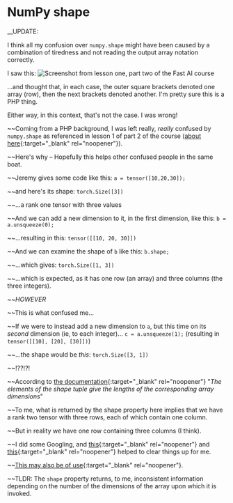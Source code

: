 # NumPy shape

__UPDATE:

I think all my confusion over `numpy.shape` might have been caused by a combination of tiredness and not reading the output array notation correctly.

I saw this:
![Screenshot from lesson one, part two of the Fast AI course](https://joneslloyd.github.io/images/part-2-lesson-1-highlight.png)

...and thought that, in each case, the outer square brackets denoted one array (row), then the next brackets denoted another. I'm pretty sure this is a PHP thing.

Either way, in this context, that's not the case. I was wrong!

~~Coming from a PHP background, I was left really, *really* confused by `numpy.shape` as referenced in lesson 1 of part 2 of the course ([about here](https://youtu.be/4u8FxNEDUeg?t=3433){:target="_blank" rel="noopener"}).

~~Here's why – Hopefully this helps other confused people in the same boat.

~~Jeremy gives some code like this:
`a = tensor([10,20,30]);`

~~and here's its shape:
`torch.Size([3])`

~~...a rank one tensor with three values

~~And we can add a new dimension to it, in the first dimension, like this:
`b = a.unsqueeze(0);`

~~...resulting in this:
`tensor([[10, 20, 30]])`

~~And we can examine the shape of `b` like this:
`b.shape;`

~~...which gives:
`torch.Size([1, 3])`

~~...which is expected, as it has one row (an array) and three columns (the three integers).

~~*HOWEVER*

~~This is what confused me...

~~If we were to instead add a new dimension to `a`, but this time on its *second* dimension (ie, to each integer)...
`c = a.unsqueeze(1);` (resulting in ```tensor([[10],
        [20],
        [30]])```)

~~...the shape would be *this*:
`torch.Size([3, 1])`

~~!??!?!

~~According to [the documentation](https://numpy.org/devdocs/reference/generated/numpy.shape.html){:target="_blank" rel="noopener"} "*The elements of the shape tuple give the lengths of the corresponding array dimensions*"

~~To me, what is returned by the shape property here implies that we have a rank two tensor with three rows, each of which contain one column.

~~But in reality we have one row containing three columns (I think).

~~I did some Googling, and [this](https://stackoverflow.com/a/42465046/2869234){:target="_blank" rel="noopener"} and [this](https://stackoverflow.com/a/47614552/2869234){:target="_blank" rel="noopener"} helped to clear things up for me.

~~[This may also be of use](https://note.nkmk.me/en/python-numpy-ndarray-ndim-shape-size/){:target="_blank" rel="noopener"}.

~~TLDR: The `shape` property returns, to me, inconsistent information depending on the number of the dimensions of the array upon which it is invoked.
